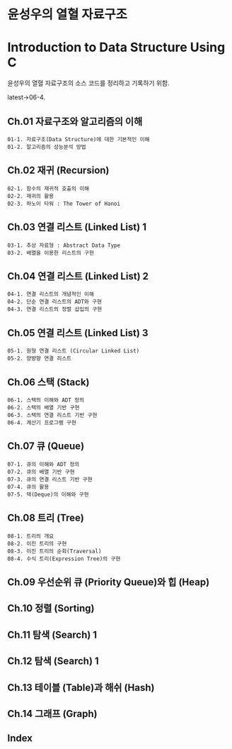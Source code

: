 # 윤성우의 열혈 자료구조 
# Introduction to Data Structure Using C
윤성우의 열혈 자료구조의 소스 코드를 정리하고 기록하기 위함.

latest->06-4.

## Ch.01 자료구조와 알고리즘의 이해
    01-1. 자료구조(Data Structure)에 대한 기본적인 이해
    01-2. 알고리즘의 성능분석 방법
## Ch.02 재귀 (Recursion)
    02-1. 함수의 재귀적 호출의 이해
    02-2. 재귀의 활용
    02-3. 하노이 타워 : The Tower of Hanoi
## Ch.03 연결 리스트 (Linked List) 1
    03-1. 추상 자료형 : Abstract Data Type
    03-2. 배열을 이용한 리스트의 구현
## Ch.04 연결 리스트 (Linked List) 2
    04-1. 연결 리스트의 개념적인 이해
    04-2. 단순 연결 리스트의 ADT와 구현
    04-3. 연결 리스트의 정렬 삽입의 구현
## Ch.05 연결 리스트 (Linked List) 3
    05-1. 원형 연결 리스트 (Circular Linked List)
    05-2. 양뱡향 연결 리스트
## Ch.06 스택 (Stack)
    06-1. 스택의 이해와 ADT 정의
    06-2. 스택의 배열 기반 구현
    06-3. 스택의 연결 리스트 기반 구현
    06-4. 계산기 프로그램 구현
## Ch.07 큐 (Queue)
    07-1. 큐의 이해와 ADT 정의
    07-2. 큐의 배열 기반 구현
    07-3. 큐의 연결 리스트 기반 구현
    07-4. 큐의 활용
    07-5. 덱(Deque)의 이해와 구현
## Ch.08 트리 (Tree)
    08-1. 트리의 개요
    08-2. 이진 트리의 구현
    08-3. 이진 트리의 순회(Traversal)
    08-4. 수식 트리(Expression Tree)의 구현
## Ch.09 우선순위 큐 (Priority Queue)와 힙 (Heap)
## Ch.10 정렬 (Sorting)
## Ch.11 탐색 (Search) 1
## Ch.12 탐색 (Search) 1
## Ch.13 테이블 (Table)과 해쉬 (Hash)
## Ch.14 그래프 (Graph)
## Index
